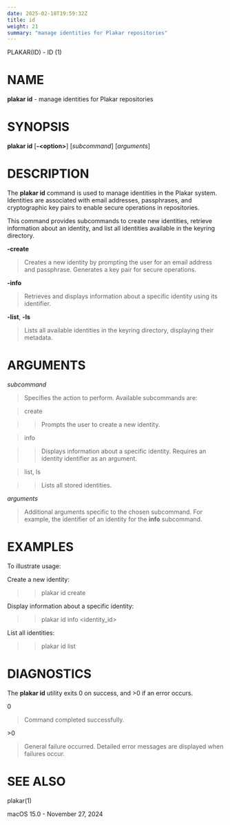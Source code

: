 ```yaml
---
date: 2025-02-18T19:59:32Z
title: id
weight: 21
summary: "manage identities for Plakar repositories"
---
```

PLAKAR(ID) - ID (1)

# NAME

**plakar id** - manage identities for Plakar repositories

# SYNOPSIS

**plakar id**
\[**-&lt;option&gt;**]
\[*subcommand*]
\[*arguments*]

# DESCRIPTION

The
**plakar id**
command is used to manage identities in the Plakar system. Identities are associated with email addresses, passphrases, and cryptographic key pairs to enable secure operations in repositories.

This command provides subcommands to create new identities, retrieve information about an identity, and list all identities available in the keyring directory.

**-create**

> Creates a new identity by prompting the user for an email address and passphrase. Generates a key pair for secure operations.

**-info**

> Retrieves and displays information about a specific identity using its identifier.

**-list**, **-ls**

> Lists all available identities in the keyring directory, displaying their metadata.

# ARGUMENTS

*subcommand*

> Specifies the action to perform. Available subcommands are:

> create

> > Prompts the user to create a new identity.

> info

> > Displays information about a specific identity. Requires an identity identifier as an argument.

> list, ls

> > Lists all stored identities.

*arguments*

> Additional arguments specific to the chosen subcommand. For example, the identifier of an identity for the
> **info**
> subcommand.

# EXAMPLES

To illustrate usage:

Create a new identity:

> > plakar id create

Display information about a specific identity:

> > plakar id info &lt;identity\_id&gt;

List all identities:

> > plakar id list

# DIAGNOSTICS

The **plakar id** utility exits&#160;0 on success, and&#160;&gt;0 if an error occurs.

0

> Command completed successfully.

&gt;0

> General failure occurred. Detailed error messages are displayed when failures occur.

# SEE ALSO

plakar(1)

macOS 15.0 - November 27, 2024
